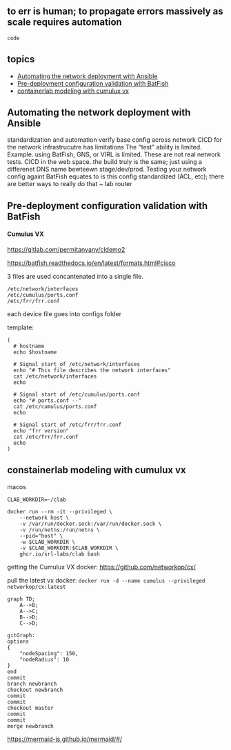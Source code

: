 ## to err is human; to propagate errors massively as scale requires automation

`code`

## topics
* [Automating the network deployment with Ansible](#automating-the-network-deployment-with-Ansible)
* [Pre-deployment configuration validation with BatFish](#pre-deployment-configuration-validation-with-BatFish)
* [containerlab modeling with cumulux vx](#containerlab-modeling-with-cumulus-vx)


## Automating the network deployment with Ansible
standardization and automation
verify base config across network
CICD for the network infrastrucutre has limitations
The "test" ability is limited.   Example. using BatFish, GNS, or VIRL is limited.
These are not real network tests.
CICD in the web space..the build truly is the same; just using a differenet DNS name bewteewn stage/dev/prod.
Testing your network config againt BatFish equates to is this config standardized (ACL, etc); there are better ways to really do that ~ lab router


## Pre-deployment configuration validation with BatFish
#### Cumulus VX
https://gitlab.com/permitanyany/cldemo2

https://batfish.readthedocs.io/en/latest/formats.html#cisco


3 files are used concantenated into a single file.
```
/etc/network/interfaces
/etc/cumulus/ports.conf
/etc/frr/frr.conf
```
each device file goes into configs folder

template:
```
(
  # hostname
  echo $hostname

  # Signal start of /etc/network/interfaces
  echo "# This file describes the network interfaces"
  cat /etc/network/interfaces
  echo 

  # Signal start of /etc/cumulus/ports.conf
  echo "# ports.conf --"
  cat /etc/cumulus/ports.conf
  echo 

  # Signal start of /etc/frr/frr.conf
  echo "frr version"
  cat /etc/frr/frr.conf
  echo
)
```



## constainerlab modeling with cumulux vx

macos

```
CLAB_WORKDIR=~/clab

docker run --rm -it --privileged \
    --network host \
    -v /var/run/docker.sock:/var/run/docker.sock \
    -v /run/netns:/run/netns \
    --pid="host" \
    -w $CLAB_WORKDIR \
    -v $CLAB_WORKDIR:$CLAB_WORKDIR \
    ghcr.io/srl-labs/clab bash
```
getting the Cumulux VX docker:
https://github.com/networkop/cx/

pull the latest vx docker:
`docker run -d --name cumulus --privileged networkop/cx:latest`




```mermaid
graph TD;
    A-->B;
    A-->C;
    B-->D;
    C-->D;
```

```mermaid
gitGraph:
options
{
    "nodeSpacing": 150,
    "nodeRadius": 10
}
end
commit
branch newbranch
checkout newbranch
commit
commit
checkout master
commit
commit
merge newbranch
```

https://mermaid-js.github.io/mermaid/#/
